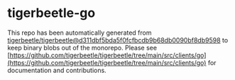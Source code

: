 # tigerbeetle-go
This repo has been automatically generated from [tigerbeetle/tigerbeetle@d311dbf5bda5f0fcfbcdb9b68db0090bf8db9598](https://github.com/tigerbeetle/tigerbeetle/commit/d311dbf5bda5f0fcfbcdb9b68db0090bf8db9598) to keep binary blobs out of the monorepo. Please see [https://github.com/tigerbeetle/tigerbeetle/tree/main/src/clients/go](https://github.com/tigerbeetle/tigerbeetle/tree/main/src/clients/go) for documentation and contributions.

